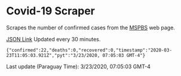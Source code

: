 # Covid-19 Scraper

Scrapes the number of confirmed cases from the [MSPBS](https://www.mspbs.gov.py/covid-19.php) web page.

[JSON Link](https://jmayalag.github.io/covid19-scrape/cases.json)
Updated every 30 minutes.
```
{"confirmed":22,"deaths":0,"recovered":0,"timestamp":"2020-03-23T11:05:03.921Z","pyt":"3/23/2020, 07:05:03 GMT-4"}
```
Last update (Paraguay Time): 3/23/2020, 07:05:03 GMT-4